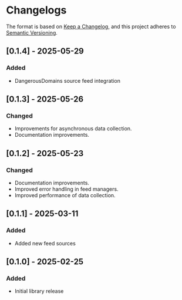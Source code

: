 # Changelogs

The format is based on [Keep a Changelog](https://keepachangelog.com/en/1.0.0/),
and this project adheres to [Semantic Versioning](https://semver.org/spec/v2.0.0.html).

## [0.1.4] - 2025-05-29
### Added
- DangerousDomains source feed integration

## [0.1.3] - 2025-05-26
### Changed
- Improvements for asynchronous data collection.
- Documentation improvements.

## [0.1.2] - 2025-05-23
### Changed
- Documentation improvements.
- Improved error handling in feed managers.
- Improved performance of data collection.

## [0.1.1] - 2025-03-11
### Added
- Added new feed sources

## [0.1.0] - 2025-02-25
### Added
- Initial library release
